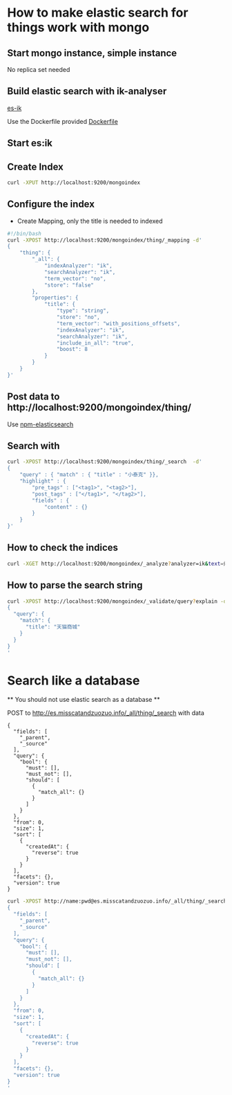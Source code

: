 # How to make elastic search for things work with mongo

## Start mongo instance, simple instance

No replica set needed

## Build elastic search with ik-analyser

[es-ik](https://github.com/medcl/elasticsearch-analysis-ik)

Use the Dockerfile provided [Dockerfile](./Dockerfile)

## Start es:ik

## Create Index
```bash
curl -XPUT http://localhost:9200/mongoindex
```

## Configure the index

 - Create Mapping, only the title is needed to indexed

```bash
#!/bin/bash
curl -XPOST http://localhost:9200/mongoindex/thing/_mapping -d'
{
    "thing": {
        "_all": {
            "indexAnalyzer": "ik",
            "searchAnalyzer": "ik",
            "term_vector": "no",
            "store": "false"
        },
        "properties": {
            "title": {
                "type": "string",
                "store": "no",
                "term_vector": "with_positions_offsets",
                "indexAnalyzer": "ik",
                "searchAnalyzer": "ik",
                "include_in_all": "true",
                "boost": 8
            }
        }
    }
}'
```

## Post data to http://localhost:9200/mongoindex/thing/
Use [npm-elasticsearch](https://www.npmjs.com/package/elasticsearch)


## Search with

```bash
curl -XPOST http://localhost:9200/mongoindex/thing/_search  -d'
{
    "query" : { "match" : { "title" : "小泰克" }},
    "highlight" : {
        "pre_tags" : ["<tag1>", "<tag2>"],
        "post_tags" : ["</tag1>", "</tag2>"],
        "fields" : {
            "content" : {}
        }
    }
}'

```

## How to check the indices
```bash
curl -XGET http://localhost:9200/mongoindex/_analyze?analyzer=ik&text=炫彩字母！C＆A 2015早春新款男式字母印花圆领短袖T恤 天猫商城79元包邮

```

## How to parse the search string
```bash
curl -XPOST http://localhost:9200/mongoindex/_validate/query?explain -d '
{
  "query": {
    "match": {
      "title": "天猫商城"
    }
  }
}
'
```

# Search like a database

** You should not use elastic search as a database **

POST to http://es.misscatandzuozuo.info/_all/thing/_search with data

```
{
  "fields": [
    "_parent",
    "_source"
  ],
  "query": {
    "bool": {
      "must": [],
      "must_not": [],
      "should": [
        {
          "match_all": {}
        }
      ]
    }
  },
  "from": 0,
  "size": 1,
  "sort": [
    {
      "createdAt": {
        "reverse": true
      }
    }
  ],
  "facets": {},
  "version": true
}
```

```bash
curl -XPOST http://name:pwd@es.misscatandzuozuo.info/_all/thing/_search -d'
{
  "fields": [
    "_parent",
    "_source"
  ],
  "query": {
    "bool": {
      "must": [],
      "must_not": [],
      "should": [
        {
          "match_all": {}
        }
      ]
    }
  },
  "from": 0,
  "size": 1,
  "sort": [
    {
      "createdAt": {
        "reverse": true
      }
    }
  ],
  "facets": {},
  "version": true
}
'
